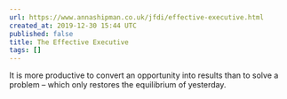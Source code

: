 ```yaml
---
url: https://www.annashipman.co.uk/jfdi/effective-executive.html
created_at: 2019-12-30 15:44 UTC
published: false
title: The Effective Executive
tags: []
---
```


It is more productive to convert an opportunity into results than to solve a problem – which only restores the equilibrium of yesterday.
